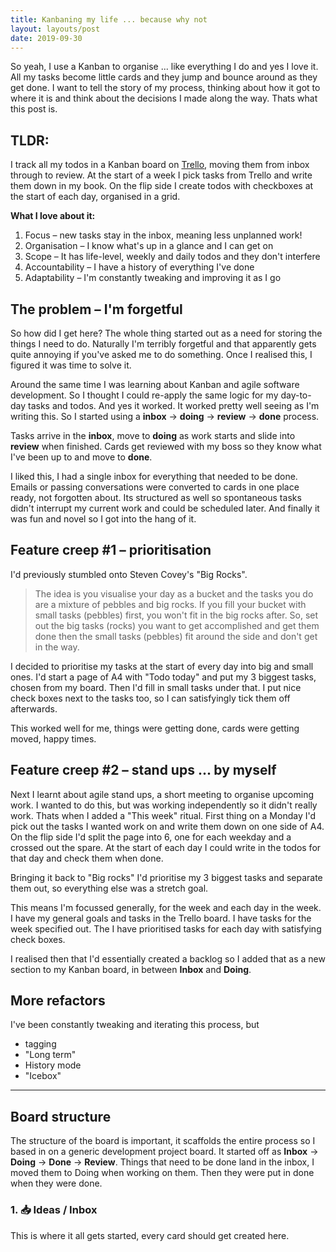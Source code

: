 ```yaml
---
title: Kanbaning my life ... because why not
layout: layouts/post
date: 2019-09-30
---
```


So yeah, I use a Kanban to organise ... like everything I do and yes I love it.
All my tasks become little cards and they jump and bounce around as they get done.
I want to tell the story of my process, thinking about how it got to where it is
and think about the decisions I made along the way.
Thats what this post is.

## TLDR:

I track all my todos in a Kanban board on [Trello](https://trello.com),
moving them from inbox through to review.
At the start of a week I pick tasks from Trello and write them down in my book.
On the flip side I create todos with checkboxes at the start of each day, organised in a grid.

**What I love about it:**

1. Focus – new tasks stay in the inbox, meaning less unplanned work!
1. Organisation – I know what's up in a glance and I can get on
1. Scope – It has life-level, weekly and daily todos and they don't interfere
1. Accountability – I have a history of everything I've done
1. Adaptability – I'm constantly tweaking and improving it as I go

## The problem – I'm forgetful

So how did I get here?
The whole thing started out as a need for storing the things I need to do.
Naturally I'm terribly forgetful and that apparently gets quite annoying if you've asked me to do something.
Once I realised this, I figured it was time to solve it.

Around the same time I was learning about Kanban and agile software development.
So I thought I could re-apply the same logic for my day-to-day tasks and todos.
And yes it worked. It worked pretty well seeing as I'm writing this.
So I started using a **inbox** → **doing** → **review** → **done** process.

Tasks arrive in the **inbox**,
move to **doing** as work starts
and slide into **review** when finished.
Cards get reviewed with my boss so they know what I've been up to
and move to **done**.

I liked this, I had a single inbox for everything that needed to be done.
Emails or passing conversations were converted to cards in one place ready,
not forgotten about.
Its structured as well so spontaneous tasks didn't interrupt my current work
and could be scheduled later.
And finally it was fun and novel so I got into the hang of it.

## Feature creep #1 – prioritisation

I'd previously stumbled onto Steven Covey's "Big Rocks".

> The idea is you visualise your day as a bucket and the tasks you do are a mixture of pebbles and big rocks.
> If you fill your bucket with small tasks (pebbles) first, you won't fit in the big rocks after.
> So, set out the big tasks (rocks) you want to get accomplished and get them done
> then the small tasks (pebbles) fit around the side and don't get in the way.

I decided to prioritise my tasks at the start of every day into big and small ones.
I'd start a page of A4 with "Todo today" and put my 3 biggest tasks, chosen from my board.
Then I'd fill in small tasks under that.
I put nice check boxes next to the tasks too,
so I can satisfyingly tick them off afterwards.

This worked well for me, things were getting done, cards were getting moved, happy times.

## Feature creep #2 – stand ups ... by myself

Next I learnt about agile stand ups, a short meeting to organise upcoming work.
I wanted to do this, but was working independently so it didn't really work.
Thats when I added a "This week" ritual.
First thing on a Monday I'd pick out the tasks I wanted work on and write them down on one side of A4.
On the flip side I'd split the page into 6, one for each weekday and a crossed out the spare.
At the start of each day I could write in the todos for that day and check them when done.

Bringing it back to "Big rocks" I'd prioritise my 3 biggest tasks and separate them out,
so everything else was a stretch goal.

This means I'm focussed generally, for the week and each day in the week.
I have my general goals and tasks in the Trello board.
I have tasks for the week specified out.
The I have prioritised tasks for each day with satisfying check boxes.

I realised then that I'd essentially created a backlog
so I added that as a new section to my Kanban board, in between **Inbox** and **Doing**.

## More refactors

I've been constantly tweaking and iterating this process, but

- tagging
- "Long term"
- History mode
- "Icebox"

---

## Board structure

The structure of the board is important, it scaffolds the entire process so I based in on a generic development project board.
It started off as **Inbox** → **Doing** → **Done** → **Review**.
Things that need to be done land in the inbox,
I moved them to Doing when working on them.
Then they were put in done when they were done.

### 1. 📥 Ideas / Inbox

This is where it all gets started, every card should get created here.
